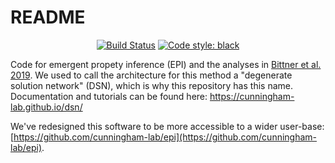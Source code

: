 # README #

<p align="center">
<a href="https://travis-ci.org/cunningham-lab/dsn"><img alt="Build Status" src="https://travis-ci.org/cunningham-lab/dsn.svg?branch=master"></a>
<a href="https://github.com/ambv/black"><img alt="Code style: black" src="https://img.shields.io/badge/code%20style-black-000000.svg"></a>
</p>

Code for emergent propety inference (EPI) and the analyses in [Bittner et al. 2019](https://www.biorxiv.org/content/10.1101/837567v2.abstract).  We used to call the architecture for this method a "degenerate solution network" (DSN), which is why this repository has this name.  Documentation and tutorials can be found here:
https://cunningham-lab.github.io/dsn/

We've redesigned this software to be more accessible to a wider user-base:
[https://github.com/cunningham-lab/epi](https://github.com/cunningham-lab/epi).


